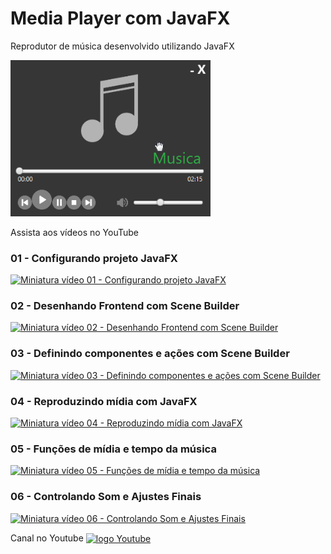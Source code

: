 # Media Player com JavaFX
Reprodutor de música desenvolvido utilizando JavaFX


<img src="PlayerMusica/resources/playermusica.gif" width="320px">

<br/>

Assista aos vídeos no YouTube <br/> 

### 01 - Configurando projeto JavaFX
<a href="https://youtu.be/PUfyBncJBD0"><img width="250px" src="https://img.youtube.com/vi/PUfyBncJBD0/0.jpg" alt="Miniatura vídeo 01 - Configurando projeto JavaFX"></a>

### 02 - Desenhando Frontend com Scene Builder
<a href="https://youtu.be/rVz5i5s_9UE"><img width="250px" src="https://img.youtube.com/vi/rVz5i5s_9UE/0.jpg" alt="Miniatura vídeo 02 - Desenhando Frontend com Scene Builder"></a>

### 03 - Definindo componentes e ações com Scene Builder
<a href="https://youtu.be/irCoc4AMsMU"><img width="250px" src="https://img.youtube.com/vi/irCoc4AMsMU/0.jpg" alt="Miniatura vídeo 03 - Definindo componentes e ações com Scene Builder"></a>

### 04 - Reproduzindo mídia com JavaFX
<a href="https://youtu.be/TBEHat_Amr4"><img width="250px" src="https://img.youtube.com/vi/TBEHat_Amr4/0.jpg" alt="Miniatura vídeo 04 - Reproduzindo mídia com JavaFX"></a>

### 05 - Funções de mídia e tempo da música
<a href="https://youtu.be/w9dFRbA7WFA"><img width="250px" src="https://img.youtube.com/vi/w9dFRbA7WFA/0.jpg" alt="Miniatura vídeo 05 - Funções de mídia e tempo da música"></a>

### 06 - Controlando Som e Ajustes Finais
<a href="https://youtu.be/bgD1TjrHtcQ"><img width="250px" src="https://img.youtube.com/vi/bgD1TjrHtcQ/0.jpg" alt="Miniatura vídeo 06 - Controlando Som e Ajustes Finais"></a>

Canal no Youtube 
<a href="https://www.youtube.com/@wellinson" target="_blank"><img align="center" alt="logo Youtube" src="https://img.shields.io/badge/YouTube-FF0000?style=for-the-badge&logo=youtube&logoColor=white"></a>
  
